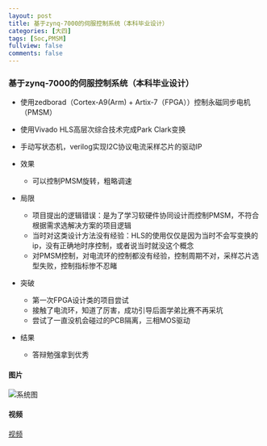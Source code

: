 ```yaml
---
layout: post
title: 基于zynq-7000的伺服控制系统（本科毕业设计）
categories: [大四]
tags: [Soc,PMSM]
fullview: false
comments: false
---
```





### 基于zynq-7000的伺服控制系统（本科毕业设计）
* 使用zedborad（Cortex-A9(Arm) + Artix-7（FPGA））控制永磁同步电机（PMSM）
* 使用Vivado HLS高层次综合技术完成Park Clark变换
* 手动写状态机，verilog实现I2C协议电流采样芯片的驱动IP
* 效果
    - 可以控制PMSM旋转，粗略调速

* 局限
    - 项目提出的逻辑错误：是为了学习软硬件协同设计而控制PMSM，不符合根据需求选解决方案的项目逻辑
    - 当时对这类设计方法没有经验：HLS的使用仅仅是因为当时不会写变换的ip，没有正确地时序控制，或者说当时就没这个概念
    - 对PMSM控制，对电流环的控制都没有经验，控制周期不对，采样芯片选型失败，控制指标惨不忍睹

* 突破
    - 第一次FPGA设计类的项目尝试
    - 接触了电流环，知道了厉害，成功引导后面学弟比赛不再采坑
    - 尝试了一直没机会碰过的PCB隔离，三相MOS驱动

* 结果
    - 答辩勉强拿到优秀

#### 图片

![系统图](https://github.com/whutddk/My-WUT/blob/master/毕业设计/doc/微信图片_2019013122002213.jpg)

#### 视频
[视频](https://github.com/whutddk/My-WUT/blob/master/毕业设计/doc/trimed_1488445829179.mp4)




